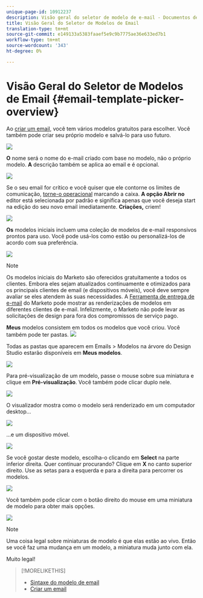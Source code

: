 ```yaml
---
unique-page-id: 10912237
description: Visão geral do seletor de modelo de e-mail - Documentos de marketing - Documentação do produto
title: Visão Geral do Seletor de Modelos de Email
translation-type: tm+mt
source-git-commit: e149133a5383faaef5e9c9b7775ae36e633ed7b1
workflow-type: tm+mt
source-wordcount: '343'
ht-degree: 0%

---
```



# Visão Geral do Seletor de Modelos de Email {#email-template-picker-overview}

Ao [criar um email](../../../../product-docs/email-marketing/general/creating-an-email/create-an-email.md), você tem vários modelos gratuitos para escolher. Você também pode criar seu próprio modelo e salvá-lo para uso futuro.

![](assets/starter-templates.png)

**O** nome será o nome do e-mail criado com base no modelo, não o próprio modelo. **A** descrição também se aplica ao email e é opcional.

![](assets/two-2.png)

Se o seu email for crítico e você quiser que ele contorne os limites de comunicação, [torne-o operacional](../../../../product-docs/email-marketing/general/functions-in-the-editor/make-an-email-operational.md) marcando a caixa. **A opção Abrir no** editor está selecionada por padrão e significa apenas que você deseja start na edição do seu novo email imediatamente. **Criações,** criem!

![](assets/three-2.png)

**Os** modelos iniciais incluem uma coleção de modelos de e-mail responsivos prontos para uso. Você pode usá-los como estão ou personalizá-los de acordo com sua preferência.

![](assets/starter-templates.png)

>[!NOTE]
>
>Os modelos iniciais do Marketo são oferecidos gratuitamente a todos os clientes. Embora eles sejam atualizados continuamente e otimizados para os principais clientes de email (e dispositivos móveis), você deve sempre avaliar se eles atendem às suas necessidades. A [Ferramenta de entrega de e-mail](http://docs.marketo.com/display/DOCS/Email+Deliverability+Tool) do Marketo pode mostrar as renderizações de modelos em diferentes clientes de e-mail. Infelizmente, o Marketo não pode levar as solicitações de design para fora dos compromissos de serviço pago.

**Meus** modelos consistem em todos os modelos que você criou. Você também pode ter pastas.   ![](assets/five-2.png)

Todas as pastas que aparecem em Emails > Modelos na árvore do Design Studio estarão disponíveis em **Meus modelos**.

![](assets/six-1.png)

Para pré-visualização de um modelo, passe o mouse sobre sua miniatura e clique em **Pré-visualização**. Você também pode clicar duplo nele.

![](assets/seven-1.png)

O visualizador mostra como o modelo será renderizado em um computador desktop...

![](assets/eight-1.png)

...e um dispositivo móvel.

![](assets/nine-1.png)

Se você gostar deste modelo, escolha-o clicando em **Select** na parte inferior direita. Quer continuar procurando? Clique em **X** no canto superior direito. Use as setas para a esquerda e para a direita para percorrer os modelos.

![](assets/ten-1.png)

Você também pode clicar com o botão direito do mouse em uma miniatura de modelo para obter mais opções.

![](assets/eleven-1.png)

>[!NOTE]
>
>Uma coisa legal sobre miniaturas de modelo é que elas estão ao vivo. Então se você faz uma mudança em um modelo, a miniatura muda junto com ela.

Muito legal!

>[!MORELIKETHIS]
>
>* [Sintaxe do modelo de email](email-template-syntax.md)
>* [Criar um email](../../../../product-docs/email-marketing/general/creating-an-email/create-an-email.md)

>



